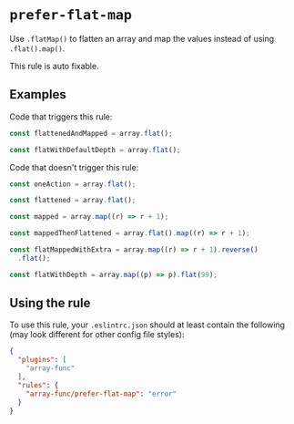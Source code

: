 # `prefer-flat-map`

Use `.flatMap()` to flatten an array and map the values instead of using
`.flat().map()`.

This rule is auto fixable.

## Examples

Code that triggers this rule:

```js
const flattenedAndMapped = array.flat();

const flatWithDefaultDepth = array.flat();
```

Code that doesn't trigger this rule:

```js
const oneAction = array.flat();

const flattened = array.flat();

const mapped = array.map((r) => r + 1);

const mappedThenFlattened = array.flat().map((r) => r + 1);

const flatMappedWithExtra = array.map((r) => r + 1).reverse()
  .flat();

const flatWithDepth = array.map((p) => p).flat(99);
```

## Using the rule

To use this rule, your `.eslintrc.json` should at least contain the following (may look different for other config file styles):

```json
{
  "plugins": [
    "array-func"
  ],
  "rules": {
    "array-func/prefer-flat-map": "error"
  }
}
```
